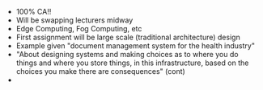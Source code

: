 * 100% CA!!
* Will be swapping lecturers midway
* Edge Computing, Fog Computing, etc
* First assignment will be large scale (traditional architecture) design
* Example given "document management system for the health industry"
* "About designing systems and making choices as to where you do things and where you store things, in this infrastructure, based on the choices you make there are consequences" (cont)
* 